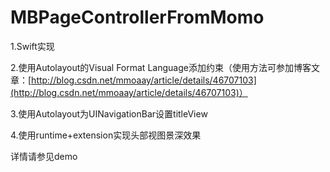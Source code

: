 # MBPageControllerFromMomo

1.Swift实现

2.使用Autolayout的Visual Format Language添加约束（使用方法可参加博客文章：[http://blog.csdn.net/mmoaay/article/details/46707103](http://blog.csdn.net/mmoaay/article/details/46707103)）

3.使用Autolayout为UINavigationBar设置titleView

4.使用runtime+extension实现头部视图景深效果 

详情请参见demo
